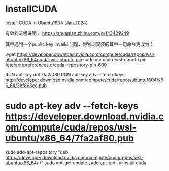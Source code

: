 # InstallCUDA
Install CUDA in Ubantu1804 (Jan.2024)


有效的流程说明：
https://zhuanlan.zhihu.com/p/143429249

其中遇到一个public key invaild 问题，将官网安装的其中一句命令更改为：

wget https://developer.download.nvidia.com/compute/cuda/repos/wsl-ubuntu/x86_64/cuda-wsl-ubuntu.pin
sudo mv cuda-wsl-ubuntu.pin /etc/apt/preferences.d/cuda-repository-pin-600

RUN apt-key del 7fa2af80
RUN apt-key adv --fetch-keys http://developer.download.nvidia.com/compute/cuda/repos/ubuntu1604/x86_64/3bf863cc.pub
# sudo apt-key adv --fetch-keys https://developer.download.nvidia.com/compute/cuda/repos/wsl-ubuntu/x86_64/7fa2af80.pub

sudo add-apt-repository "deb https://developer.download.nvidia.com/compute/cuda/repos/wsl-ubuntu/x86_64/ /"
sudo apt-get update
sudo apt-get -y install cuda
